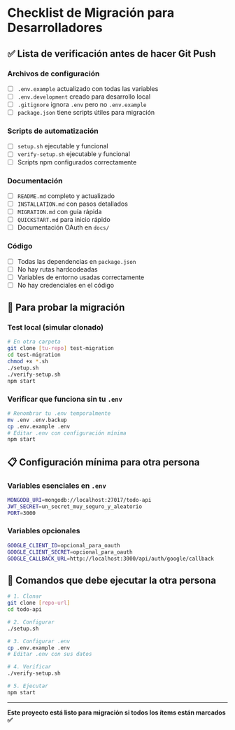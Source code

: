 # Checklist de Migración para Desarrolladores

## ✅ Lista de verificación antes de hacer Git Push

### Archivos de configuración
- [ ] `.env.example` actualizado con todas las variables
- [ ] `.env.development` creado para desarrollo local
- [ ] `.gitignore` ignora `.env` pero no `.env.example`
- [ ] `package.json` tiene scripts útiles para migración

### Scripts de automatización
- [ ] `setup.sh` ejecutable y funcional
- [ ] `verify-setup.sh` ejecutable y funcional
- [ ] Scripts npm configurados correctamente

### Documentación
- [ ] `README.md` completo y actualizado
- [ ] `INSTALLATION.md` con pasos detallados
- [ ] `MIGRATION.md` con guía rápida
- [ ] `QUICKSTART.md` para inicio rápido
- [ ] Documentación OAuth en `docs/`

### Código
- [ ] Todas las dependencias en `package.json`
- [ ] No hay rutas hardcodeadas
- [ ] Variables de entorno usadas correctamente
- [ ] No hay credenciales en el código

## 🧪 Para probar la migración

### Test local (simular clonado)
```bash
# En otra carpeta
git clone [tu-repo] test-migration
cd test-migration
chmod +x *.sh
./setup.sh
./verify-setup.sh
npm start
```

### Verificar que funciona sin tu `.env`
```bash
# Renombrar tu .env temporalmente
mv .env .env.backup
cp .env.example .env
# Editar .env con configuración mínima
npm start
```

## 📋 Configuración mínima para otra persona

### Variables esenciales en `.env`
```bash
MONGODB_URI=mongodb://localhost:27017/todo-api
JWT_SECRET=un_secret_muy_seguro_y_aleatorio
PORT=3000
```

### Variables opcionales
```bash
GOOGLE_CLIENT_ID=opcional_para_oauth
GOOGLE_CLIENT_SECRET=opcional_para_oauth
GOOGLE_CALLBACK_URL=http://localhost:3000/api/auth/google/callback
```

## 🚀 Comandos que debe ejecutar la otra persona

```bash
# 1. Clonar
git clone [repo-url]
cd todo-api

# 2. Configurar
./setup.sh

# 3. Configurar .env
cp .env.example .env
# Editar .env con sus datos

# 4. Verificar
./verify-setup.sh

# 5. Ejecutar
npm start
```

---
**Este proyecto está listo para migración si todos los ítems están marcados ✅**
